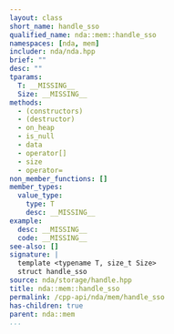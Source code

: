 ```yaml
---
layout: class
short_name: handle_sso
qualified_name: nda::mem::handle_sso
namespaces: [nda, mem]
includer: nda/nda.hpp
brief: ""
desc: ""
tparams:
  T: __MISSING__
  Size: __MISSING__
methods:
  - (constructors)
  - (destructor)
  - on_heap
  - is_null
  - data
  - operator[]
  - size
  - operator=
non_member_functions: []
member_types:
  value_type:
    type: T
    desc: __MISSING__
example:
  desc: __MISSING__
  code: __MISSING__
see-also: []
signature: |
  template <typename T, size_t Size> 
  struct handle_sso
source: nda/storage/handle.hpp
title: nda::mem::handle_sso
permalink: /cpp-api/nda/mem/handle_sso
has-children: true
parent: nda::mem
...
```


